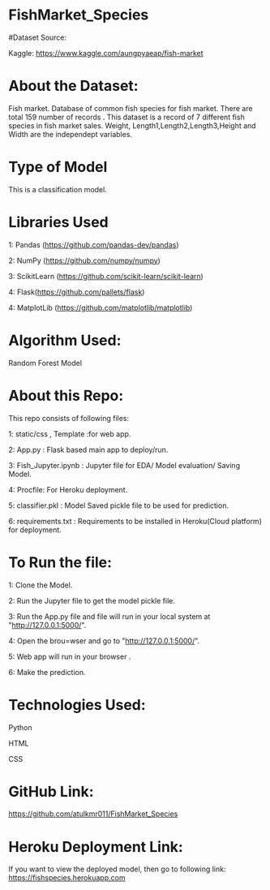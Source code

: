 # FishMarket_Species

#Dataset Source:

Kaggle: https://www.kaggle.com/aungpyaeap/fish-market

# About the Dataset: 
Fish market. Database of common fish species for fish market. There are total 159 number of records . This dataset is a record of 7 different fish species in fish market sales. Weight, Length1,Length2,Length3,Height and Width are the independept variables.

# Type of Model
This is a classification model.

# Libraries Used

1: Pandas (https://github.com/pandas-dev/pandas)

2: NumPy (https://github.com/numpy/numpy)

3: ScikitLearn (https://github.com/scikit-learn/scikit-learn)

4: Flask(https://github.com/pallets/flask)

4: MatplotLib (https://github.com/matplotlib/matplotlib)


# Algorithm Used:
Random Forest Model

# About this Repo:
This repo consists of following files:

1: static/css , Template :for web app.

2: App.py : Flask based main app to deploy/run.

3: Fish_Jupyter.ipynb : Jupyter file for EDA/ Model evaluation/ Saving Model.

4: Procfile: For Heroku deployment.

5: classifier.pkl : Model Saved pickle file to be used for prediction.

6: requirements.txt : Requirements to be installed in Heroku(Cloud platform) for deployment.



# To Run the file:
1: Clone the Model.

2: Run the Jupyter file to get the model pickle file.

3: Run the App.py file and file will run in your local system at "http://127.0.0.1:5000/".

4: Open the brou=wser and go to "http://127.0.0.1:5000/". 

5: Web app will run in your browser .

6: Make the prediction.

# Technologies Used:

Python

HTML

CSS


# GitHub Link:
https://github.com/atulkmr011/FishMarket_Species

# Heroku Deployment Link:
If you want to view the deployed model, then go to following link:
https://fishspecies.herokuapp.com
